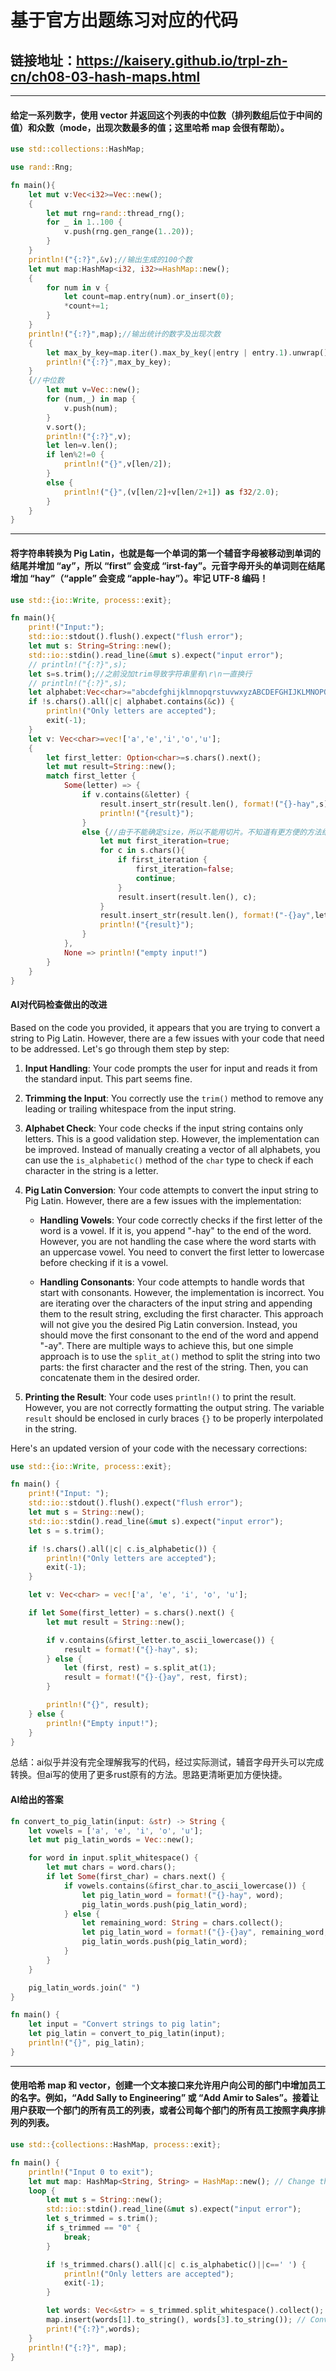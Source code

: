 # 基于官方出题练习对应的代码
## 链接地址：https://kaisery.github.io/trpl-zh-cn/ch08-03-hash-maps.html

***

#### 给定一系列数字，使用 vector 并返回这个列表的中位数（排列数组后位于中间的值）和众数（mode，出现次数最多的值；这里哈希 map 会很有帮助）。
```rust
use std::collections::HashMap;

use rand::Rng;

fn main(){
    let mut v:Vec<i32>=Vec::new();
    {
        let mut rng=rand::thread_rng();
        for _ in 1..100 {
            v.push(rng.gen_range(1..20));
        }
    }
    println!("{:?}",&v);//输出生成的100个数
    let mut map:HashMap<i32, i32>=HashMap::new();
    {
        for num in v {
            let count=map.entry(num).or_insert(0);
            *count+=1;
        }
    }
    println!("{:?}",map);//输出统计的数字及出现次数
    {
        let max_by_key=map.iter().max_by_key(|entry | entry.1).unwrap();
        println!("{:?}",max_by_key);
    }
    {//中位数
        let mut v=Vec::new();
        for (num,_) in map {
            v.push(num);
        }
        v.sort();
        println!("{:?}",v);
        let len=v.len();
        if len%2!=0 {
            println!("{}",v[len/2]);
        }
        else {
            println!("{}",(v[len/2]+v[len/2+1]) as f32/2.0);
        }
    }
}
```

***

#### 将字符串转换为 Pig Latin，也就是每一个单词的第一个辅音字母被移动到单词的结尾并增加 “ay”，所以 “first” 会变成 “irst-fay”。元音字母开头的单词则在结尾增加 “hay”（“apple” 会变成 “apple-hay”）。牢记 UTF-8 编码！
```rust
use std::{io::Write, process::exit};

fn main(){
    print!("Input:");
    std::io::stdout().flush().expect("flush error");
    let mut s: String=String::new();
    std::io::stdin().read_line(&mut s).expect("input error");
    // println!("{:?}",s);
    let s=s.trim();//之前没加trim导致字符串里有\r\n一直换行
    // println!("{:?}",s);
    let alphabet:Vec<char>="abcdefghijklmnopqrstuvwxyzABCDEFGHIJKLMNOPQRSTUVWXYZ".chars().collect();
    if !s.chars().all(|c| alphabet.contains(&c)) {
        println!("Only letters are accepted");
        exit(-1);
    }
    let v: Vec<char>=vec!['a','e','i','o','u'];
    {
        let first_letter: Option<char>=s.chars().next();
        let mut result=String::new();
        match first_letter {
            Some(letter) => {
                if v.contains(&letter) {
                    result.insert_str(result.len(), format!("{}-hay",s).as_str());
                    println!("{result}");
                }
                else {//由于不能确定size，所以不能用切片。不知道有更方便的方法结果写了一坨屎出来
                    let mut first_iteration=true;
                    for c in s.chars(){
                        if first_iteration {
                            first_iteration=false;
                            continue;
                        }
                        result.insert(result.len(), c);
                    }
                    result.insert_str(result.len(), format!("-{}ay",letter).as_str());
                    println!("{result}");
                }
            },
            None => println!("empty input!")
        }
    }
}
```

#### AI对代码检查做出的改进
Based on the code you provided, it appears that you are trying to convert a string to Pig Latin. However, there are a few issues with your code that need to be addressed. Let's go through them step by step:

1. **Input Handling**: Your code prompts the user for input and reads it from the standard input. This part seems fine.

2. **Trimming the Input**: You correctly use the `trim()` method to remove any leading or trailing whitespace from the input string.

3. **Alphabet Check**: Your code checks if the input string contains only letters. This is a good validation step. However, the implementation can be improved. Instead of manually creating a vector of all alphabets, you can use the `is_alphabetic()` method of the `char` type to check if each character in the string is a letter.

4. **Pig Latin Conversion**: Your code attempts to convert the input string to Pig Latin. However, there are a few issues with the implementation:

   - **Handling Vowels**: Your code correctly checks if the first letter of the word is a vowel. If it is, you append "-hay" to the end of the word. However, you are not handling the case where the word starts with an uppercase vowel. You need to convert the first letter to lowercase before checking if it is a vowel.

   - **Handling Consonants**: Your code attempts to handle words that start with consonants. However, the implementation is incorrect. You are iterating over the characters of the input string and appending them to the result string, excluding the first character. This approach will not give you the desired Pig Latin conversion. Instead, you should move the first consonant to the end of the word and append "-ay". There are multiple ways to achieve this, but one simple approach is to use the `split_at()` method to split the string into two parts: the first character and the rest of the string. Then, you can concatenate them in the desired order.

5. **Printing the Result**: Your code uses `println!()` to print the result. However, you are not correctly formatting the output string. The variable `result` should be enclosed in curly braces `{}` to be properly interpolated in the string.

Here's an updated version of your code with the necessary corrections:

```rust
use std::{io::Write, process::exit};

fn main() {
    print!("Input: ");
    std::io::stdout().flush().expect("flush error");
    let mut s = String::new();
    std::io::stdin().read_line(&mut s).expect("input error");
    let s = s.trim();

    if !s.chars().all(|c| c.is_alphabetic()) {
        println!("Only letters are accepted");
        exit(-1);
    }

    let v: Vec<char> = vec!['a', 'e', 'i', 'o', 'u'];

    if let Some(first_letter) = s.chars().next() {
        let mut result = String::new();

        if v.contains(&first_letter.to_ascii_lowercase()) {
            result = format!("{}-hay", s);
        } else {
            let (first, rest) = s.split_at(1);
            result = format!("{}-{}ay", rest, first);
        }

        println!("{}", result);
    } else {
        println!("Empty input!");
    }
}
```
总结：ai似乎并没有完全理解我写的代码，经过实际测试，辅音字母开头可以完成转换。但ai写的使用了更多rust原有的方法。思路更清晰更加方便快捷。

#### AI给出的答案
```rust
fn convert_to_pig_latin(input: &str) -> String {
    let vowels = ['a', 'e', 'i', 'o', 'u'];
    let mut pig_latin_words = Vec::new();

    for word in input.split_whitespace() {
        let mut chars = word.chars();
        if let Some(first_char) = chars.next() {
            if vowels.contains(&first_char.to_ascii_lowercase()) {
                let pig_latin_word = format!("{}-hay", word);
                pig_latin_words.push(pig_latin_word);
            } else {
                let remaining_word: String = chars.collect();
                let pig_latin_word = format!("{}-{}ay", remaining_word, first_char);
                pig_latin_words.push(pig_latin_word);
            }
        }
    }

    pig_latin_words.join(" ")
}

fn main() {
    let input = "Convert strings to pig latin";
    let pig_latin = convert_to_pig_latin(input);
    println!("{}", pig_latin);
}
```


***

#### 使用哈希 map 和 vector，创建一个文本接口来允许用户向公司的部门中增加员工的名字。例如，“Add Sally to Engineering” 或 “Add Amir to Sales”。接着让用户获取一个部门的所有员工的列表，或者公司每个部门的所有员工按照字典序排列的列表。
```rust
use std::{collections::HashMap, process::exit};

fn main() {
    println!("Input 0 to exit");
    let mut map: HashMap<String, String> = HashMap::new(); // Change the type to hold owned String values
    loop {
        let mut s = String::new();
        std::io::stdin().read_line(&mut s).expect("input error");
        let s_trimmed = s.trim();
        if s_trimmed == "0" {
            break;
        }

        if !s_trimmed.chars().all(|c| c.is_alphabetic()||c==' ') {
            println!("Only letters are accepted");
            exit(-1);
        }

        let words: Vec<&str> = s_trimmed.split_whitespace().collect();
        map.insert(words[1].to_string(), words[3].to_string()); // Convert the references to owned String values
        print!("{:?}",words);
    }
    println!("{:?}", map);
}
```